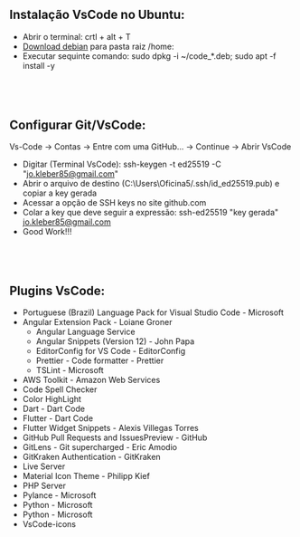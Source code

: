 ## Instalação VsCode no Ubuntu:

* Abrir o terminal: crtl + alt + T
* [Download debian](https://code.visualstudio.com/download) para pasta raiz /home:
* Executar sequinte comando: sudo dpkg -i ~/code_*.deb; sudo apt -f install -y
## <br />

## Configurar Git/VsCode:

Vs-Code -> Contas -> Entre com uma GitHub... -> Continue -> Abrir VsCode

- Digitar (Terminal VsCode): ssh-keygen -t ed25519 -C "jo.kleber85@gmail.com"
- Abrir o arquivo de destino (C:\Users\Oficina5/.ssh/id_ed25519.pub) e copiar a key gerada
- Acessar a opção de SSH keys no site github.com
- Colar a key que deve seguir a expressão: ssh-ed25519 "key gerada" jo.kleber85@gmail.com
- Good Work!!!
## <br />

## Plugins VsCode:

* Portuguese (Brazil) Language Pack for Visual Studio Code - Microsoft
* Angular Extension Pack - Loiane Groner
  - Angular Language Service
  - Angular Snippets (Version 12) - John Papa
  - EditorConfig for VS Code - EditorConfig
  - Prettier - Code formatter - Prettier
  - TSLint - Microsoft
* AWS Toolkit - Amazon Web Services
* Code Spell Checker
* Color HighLight
* Dart - Dart Code
* Flutter - Dart Code
* Flutter Widget Snippets - Alexis Villegas Torres
* GitHub Pull Requests and IssuesPreview - GitHub
* GitLens - Git supercharged - Eric Amodio
* GitKraken Authentication - GitKraken
* Live Server
* Material Icon Theme - Philipp Kief
* PHP Server
* Pylance - Microsoft
* Python - Microsoft
* Python - Microsoft
* VsCode-icons


## <br />
